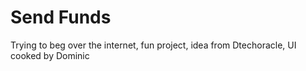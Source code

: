 # Send Funds

Trying to beg over the internet, fun project, idea from Dtechoracle, UI cooked by Dominic